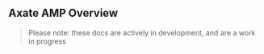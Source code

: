 ## Axate AMP Overview

> Please note: these docs are actively in development, and are a work in progress
 
